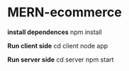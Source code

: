 # MERN-ecommerce

**install dependences** 
npm install 

**Run client side** 
cd client 
node app

**Run server side** 
cd server
npm start

